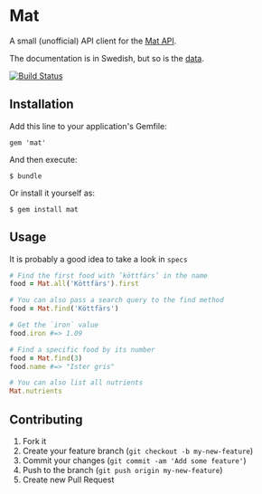 # Mat

A small (unofficial) API client for the [Mat API](http://matapi.se/).

The documentation is in Swedish, but so is the [data](http://www.slv.se/sv/grupp1/mat-och-naring/vad-innehaller-maten/livsmedelsdatabasen-/).

[![Build Status](https://travis-ci.org/peterhellberg/mat.png?branch=master)](https://travis-ci.org/peterhellberg/mat)

## Installation

Add this line to your application's Gemfile:

    gem 'mat'

And then execute:

    $ bundle

Or install it yourself as:

    $ gem install mat

## Usage

It is probably a good idea to take a look in `specs`

```ruby
# Find the first food with ’köttfärs’ in the name
food = Mat.all('Köttfärs').first

# You can also pass a search query to the find method
food = Mat.find('Köttfärs')

# Get the `iron` value
food.iron #=> 1.09

# Find a specific food by its number
food = Mat.find(3)
food.name #=> "Ister gris"

# You can also list all nutrients
Mat.nutrients
```

## Contributing

1. Fork it
2. Create your feature branch (`git checkout -b my-new-feature`)
3. Commit your changes (`git commit -am 'Add some feature'`)
4. Push to the branch (`git push origin my-new-feature`)
5. Create new Pull Request
